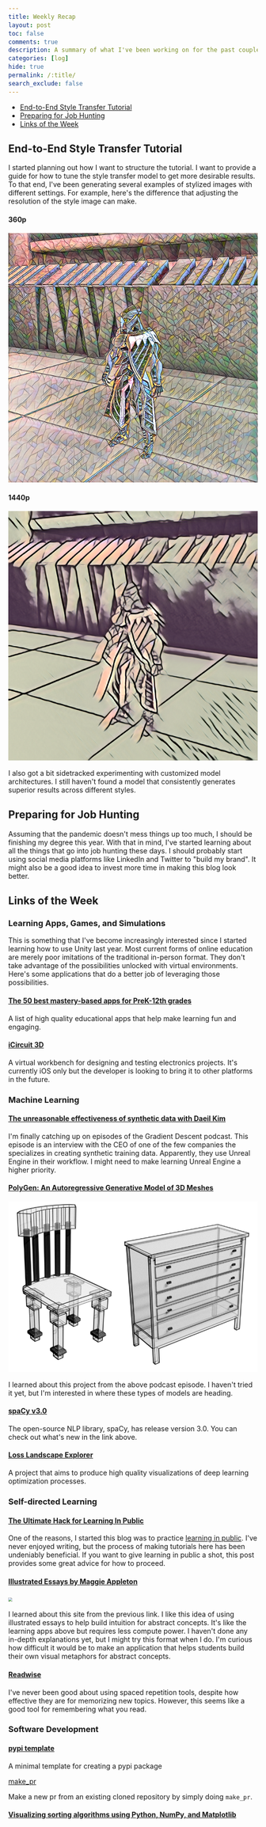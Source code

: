 ```yaml
---
title: Weekly Recap
layout: post
toc: false
comments: true
description: A summary of what I've been working on for the past couple weeks.
categories: [log]
hide: true
permalink: /:title/
search_exclude: false
---
```


* [End-to-End Style Transfer Tutorial](#end-to-end-style-transfer-tutorial)
* [Preparing for Job Hunting](#preparing-for-job-hunting)
* [Links of the Week](#links-of-the-week)

## End-to-End Style Transfer Tutorial

I started planning out how I want to structure the tutorial. I want to provide a guide for how to tune the style transfer model to get more desirable results. To that end, I've been generating several examples of stylized images with different settings. For example, here's the difference that adjusting the resolution of the style image can make.

#### 360p

![mosaic_360p](..\images\weekly-recaps\recap-2\mosaic_360p.png)

#### 1440p

![mosaic_1440p](..\images\weekly-recaps\recap-2\mosaic_1440p.png)

I also got a bit sidetracked experimenting with customized model architectures. I still haven't found a model that consistently generates superior results across different styles.

## Preparing for Job Hunting

Assuming that the pandemic doesn't mess things up too much, I should be finishing my degree this year. With that in mind, I've started learning about all the things that go into job hunting these days. I should probably start using social media platforms like LinkedIn and Twitter to "build my brand". It might also be a good idea to invest more time in making this blog look better.

## Links of the Week

### Learning Apps, Games, and Simulations

This is something that I've become increasingly interested since I started learning how to use Unity last year. Most current forms of online education are merely poor imitations of the traditional in-person format. They don't take advantage of the possibilities unlocked with virtual environments. Here's some applications that do a better job of leveraging those possibilities.

#### [The 50 best mastery-based apps for PreK-12th grades](https://www.modulo.app/all-resources/bestappsforlearning)

A list of high quality educational apps that help make learning fun and engaging.

#### [iCircuit 3D](http://icircuit3d.appmanuals.com/)

A virtual workbench for designing and testing electronics projects. It's currently iOS only but the developer is looking to bring it to other platforms in the future.

### Machine Learning

#### [The unreasonable effectiveness of synthetic data with Daeil Kim](https://wandb.ai/site/podcast/daeil-kim)

I'm finally catching up on episodes of the Gradient Descent podcast. This episode is an interview with the CEO of one of the few companies the specializes in creating synthetic training data. Apparently, they use Unreal Engine in their workflow. I might need to make learning Unreal Engine a higher priority.

#### [PolyGen: An Autoregressive Generative Model of 3D Meshes](https://github.com/deepmind/deepmind-research/tree/master/polygen)

<img src="https://raw.githubusercontent.com/deepmind/deepmind-research/master/polygen/media/example_samples.png" style="zoom:67%;" />

I learned about this project from the above podcast episode. I haven't tried it yet, but I'm interested in where these types of models are heading.

#### [spaCy v3.0](https://spacy.io/usage/v3)

The open-source NLP library, spaCy, has release version 3.0. You can check out what's new in the link above.

#### [Loss Landscape Explorer](https://losslandscape.com/explorer?model=mish)

A project that aims to produce high quality visualizations of deep learning optimization processes.

### Self-directed Learning

#### [The Ultimate Hack for Learning In Public](https://www.swyx.io/learn-in-public-hack/)

One of the reasons, I started this blog was to practice [learning in public](https://www.swyx.io/learn-in-public/). I've never enjoyed writing, but the process of making tutorials here has been undeniably beneficial. If you want to give learning in public a shot, this post provides some great advice for how to proceed.

#### [Illustrated Essays by Maggie Appleton](https://maggieappleton.com/essays)

[<img src="https://res.cloudinary.com/dg3gyk0gu/image/upload/c_scale,f_auto,q_100,w_1200/v1594114495/maggieappleton.com/databases-101/DB_2.jpg" style="zoom: 50%;" />](https://maggieappleton.com/databases)

I learned about this site from the previous link. I like this idea of using illustrated essays to help build intuition for abstract concepts. It's like the learning apps above but requires less compute power. I haven't done any in-depth explanations yet, but I might try this format when I do. I'm curious how difficult it would be to make an application that helps students build their own visual metaphors for abstract concepts.

#### [Readwise](https://readwise.io/)

I've never been good about using spaced repetition tools, despite how effective they are for memorizing new topics. However, this seems like a good tool for remembering what you read.

### Software Development

#### [pypi template](https://github.com/fastai/pypi_template)

A minimal template for creating a pypi package

[make_pr](https://gist.github.com/muellerzr/1da8985f488ddd11719b7e7cac89117e)

Make a new pr from an existing cloned repository by simply doing `make_pr`.

#### [Visualizing sorting algorithms using Python, NumPy, and Matplotlib](https://mobile.twitter.com/pottolama/status/1354066910997073920)



